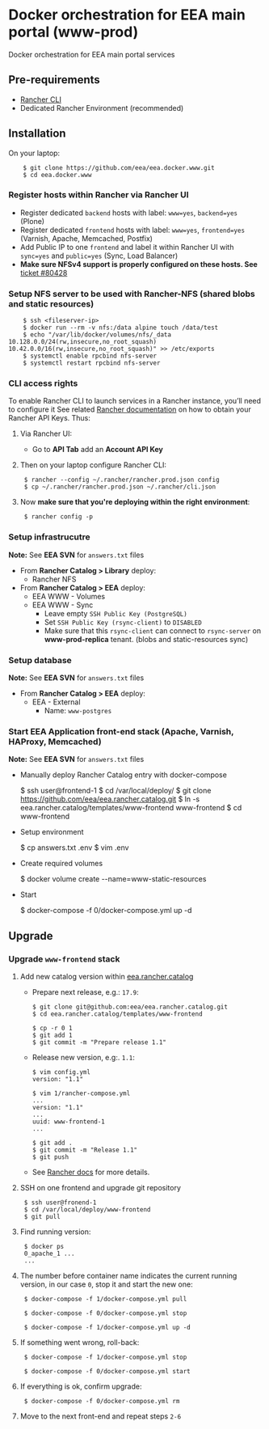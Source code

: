 # Docker orchestration for EEA main portal (www-prod)

Docker orchestration for EEA main portal services

## Pre-requirements

* [Rancher CLI](https://docs.rancher.com/rancher/v1.4/en/cli/)
* Dedicated Rancher Environment (recommended)

## Installation

On your laptop:

        $ git clone https://github.com/eea/eea.docker.www.git
        $ cd eea.docker.www

### Register hosts within Rancher via Rancher UI

* Register dedicated `backend` hosts with label: `www=yes`, `backend=yes` (Plone)
* Register dedicated `frontend` hosts with label: `www=yes`, `frontend=yes` (Varnish, Apache, Memcached, Postfix)
* Add Public IP to one `frontend` and label it within Rancher UI with `sync=yes` and `public=yes` (Sync, Load Balancer)
* **Make sure NFSv4 support is properly configured on these hosts. See** [ticket #80428](https://taskman.eionet.europa.eu/issues/80428#note-5)

### Setup NFS server to be used with Rancher-NFS (shared blobs and static resources)

        $ ssh <fileserver-ip>
        $ docker run --rm -v nfs:/data alpine touch /data/test
        $ echo "/var/lib/docker/volumes/nfs/_data 10.128.0.0/24(rw,insecure,no_root_squash) 10.42.0.0/16(rw,insecure,no_root_squash)" >> /etc/exports
        $ systemctl enable rpcbind nfs-server
        $ systemctl restart rpcbind nfs-server

### CLI access rights

To enable Rancher CLI to launch services in a Rancher instance, you’ll need to configure it
See related [Rancher documentation](http://docs.rancher.com/rancher/v1.3/en/api/v2-beta/access-control/)
on how to obtain your Rancher API Keys. Thus:

1. Via Rancher UI:

    * Go to **API Tab** add an **Account API Key**

2. Then on your laptop configure Rancher CLI:

        $ rancher --config ~/.rancher/rancher.prod.json config
        $ cp ~/.rancher/rancher.prod.json ~/.rancher/cli.json

3. Now **make sure that you're deploying within the right environment**:

        $ rancher config -p


### Setup infrastrucutre

**Note:** See **EEA SVN** for `answers.txt` files

* From **Rancher Catalog > Library** deploy:
  * Rancher NFS
* From **Rancher Catalog > EEA** deploy:
  * EEA WWW - Volumes
  * EEA WWW - Sync
    * Leave empty `SSH Public Key (PostgreSQL)`
    * Set `SSH Public Key (rsync-client)` to `DISABLED`
    * Make sure that this `rsync-client` can connect to `rsync-server` on **www-prod-replica** tenant. (blobs and static-resources sync)

### Setup database

**Note:** See **EEA SVN** for `answers.txt` files

* From **Rancher Catalog > EEA** deploy:
  * EEA - External
    * Name: `www-postgres`

### Start EEA Application front-end stack (Apache, Varnish, HAProxy, Memcached)

**Note:** See **EEA SVN** for `answers.txt` files

* Manually deploy Rancher Catalog entry with docker-compose

    $ ssh user@frontend-1
    $ cd /var/local/deploy/
    $ git clone https://github.com/eea/eea.rancher.catalog.git
    $ ln -s eea.rancher.catalog/templates/www-frontend www-frontend
    $ cd www-frontend

* Setup environment

    $ cp answers.txt .env
    $ vim .env

* Create required volumes

    $ docker volume create --name=www-static-resources

* Start

    $ docker-compose -f 0/docker-compose.yml up -d


## Upgrade

### Upgrade `www-frontend` stack

1. Add new catalog version within [eea.rancher.catalog](https://github.com/eea/eea.rancher.catalog/tree/master/templates/www-frontend)

   * Prepare next release, e.g.: `17.9`:

        ```
        $ git clone git@github.com:eea/eea.rancher.catalog.git
        $ cd eea.rancher.catalog/templates/www-frontend

        $ cp -r 0 1
        $ git add 1
        $ git commit -m "Prepare release 1.1"
        ```

   * Release new version, e.g:. `1.1`:

        ```
        $ vim config.yml
        version: "1.1"

        $ vim 1/rancher-compose.yml
        ...
        version: "1.1"
        ...
        uuid: www-frontend-1
        ...

        $ git add .
        $ git commit -m "Release 1.1"
        $ git push
        ```

   * See [Rancher docs](https://docs.rancher.com/rancher/v1.2/en/catalog/private-catalog/#rancher-catalog-templates) for more details.

2. SSH on one frontend and upgrade git repository

        $ ssh user@fronend-1
        $ cd /var/local/deploy/www-frontend
        $ git pull

3. Find running version:

        $ docker ps
        0_apache_1 ...
        ...

4. The number before container name indicates the current running version, in our case `0`, stop it and start the new one:

        $ docker-compose -f 1/docker-compose.yml pull

        $ docker-compose -f 0/docker-compose.yml stop

        $ docker-compose -f 1/docker-compose.yml up -d

5. If something went wrong, roll-back:

        $ docker-compose -f 1/docker-compose.yml stop

        $ docker-compose -f 0/docker-compose.yml start

6. If everything is ok, confirm upgrade:

        $ docker-compose -f 0/docker-compose.yml rm

7. Move to the next front-end and repeat steps `2-6`
